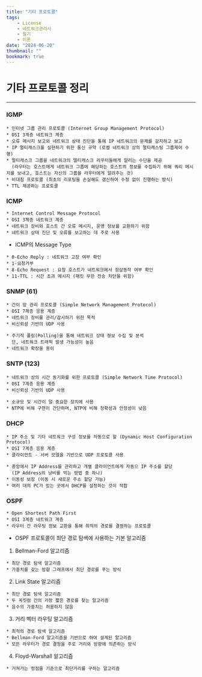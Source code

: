 ```yaml
---
title: "기타 프로토콜"
tags:
    - License
    - 네트워크관리사
    - 필기
    - 이론
date: "2024-06-20"
thumbnail: ""
bookmark: true
---
```



# 기타 프로토콜 정리
---

### IGMP

```
* 인터넷 그룹 관리 프로토콜 (Internet Group Management Protocol)
* OSI 3계층 네트워크 계층
* 오류 메시지 보고와 네트워크 상태 진단을 통해 IP 네트워크의 문제를 감지하고 보고
* IP 멀티캐스크를 실현하기 위한 통신 규약 (로컬 네트워크 상의 멀티캐스팅 그룹제어 수행)
* 멀티캐스크 그룹을 네트워크의 멀티캐스크 라우터들에게 알리는 수단을 제공
  (라우터는 호스트에게 네트워크 그룹에 해당하는 호스트의 정보를 수집하기 위해 쿼리 메시지를 보내고, 호스트는 자신의 그룹을 라우터에게 알려주는 것)
* 비대칭 프로토콜 (최초의 리포팅을 손실해도 갱신하여 수정 없이 진행하는 방식)
* TTL 제공하는 프로토콜
```


### ICMP
```
* Internet Control Message Protocol
* OSI 3계층 네트워크 계층
* 네트워크 장비와 호스트 간 오류 메시지, 운영 정보를 교환하기 위함
* 네트워크 상태 진단 및 오류를 보고하는 데 주로 사용
```

 - ICMP의 Message Type
```
* 0-Echo Reply : 네트워크 고장 여부 확인
* 1-요청거부
* 8-Echo Request : 요청 호스트가 네트워크에서 정상동작 여부 확인
* 11-TTL : 시간 초과 메시지 (패킷 무한 전송 차단을 위함)
```


### SNMP (61)

```
* 간이 망 관리 프로토콜 (Simple Network Management Protocol)
* OSI 7계층 응용 계층
* 네트워크 장비를 관리/감시하기 위한 목적
* 비신뢰성 기반의 UDP 사용

* 주기적 폴링(Polling)을 통해 네트워크 상태 정보 수집 및 분석
  단, 네트워크 트래픽 발생 가능성이 높음
* 네트워크 확장을 용이
```


### SNTP (123)

```
* 네트워크 상의 시간 동기화를 위한 프로토콜 (Simple Network Time Protocol)
* OSI 7계층 응용 계층
* 비신뢰성 기반의 UDP 사용

* 소규모 및 시간이 덜 중요한 장치에 사용
* NTP에 비해 구현이 간단하며, NTP에 비해 정확성과 안정성이 낮음
```


### DHCP

```
* IP 주소 및 기타 네트워크 구성 정보를 자동으로 할 (Dynamic Host Configuration Protocol)
* OSI 7계층 응용 계층
* 클라이언트 - 서버 모델을 기반으로 UDP 프로토콜 사용

* 중앙에서 IP Address를 관리하고 개별 클라이언트에게 자동으 IP 주소를 할당
  (IP Address의 낭비를 막는 방법 중 하나)
* 이동성 보장 (이동 시 새로운 주소 할당 가능)
* 여러 대의 PC가 있는 곳에서 DHCP를 설정하는 것이 적합
```


### OSPF

```
* Open Shortest Path First
* OSI 3계층 네트워크 계층
* 라우터 간 라우팅 정보 교환을 통해 최적의 경로를 결정하는 프로토콜
```

 - OSPF 프로토콜이 최단 경로 탐색에 사용하는 기본 알고리즘
1. Bellman-Ford 알고리즘
```
* 최단 경로 탐색 알고리즘
* 가중치를 갖는 방향 그래프에서 최단 경로를 푸는 방식
```

2. Link State 알고리즘
```
* 최단 경로 탐색 알고리즘
* 두 꼭짓점 간의 가장 짧은 경로를 찾는 알고리즘
* 음수의 가중치는 허용하지 않음
```

3. 거리 벡터 라우팅 알고리즘
```
* 최적의 경로 탐색 알고리즘
* Bellman-Ford 알고리즘을 기반으로 하여 설계된 알고리즘
* 모든 라우터가 경로 결정을 주로 거리와 방향에 의존하는 방식
```

4. Floyd-Warshall 알고리즘
```
* 거쳐가는 정점을 기준으로 최단거리를 구하는 알고리즘
```
